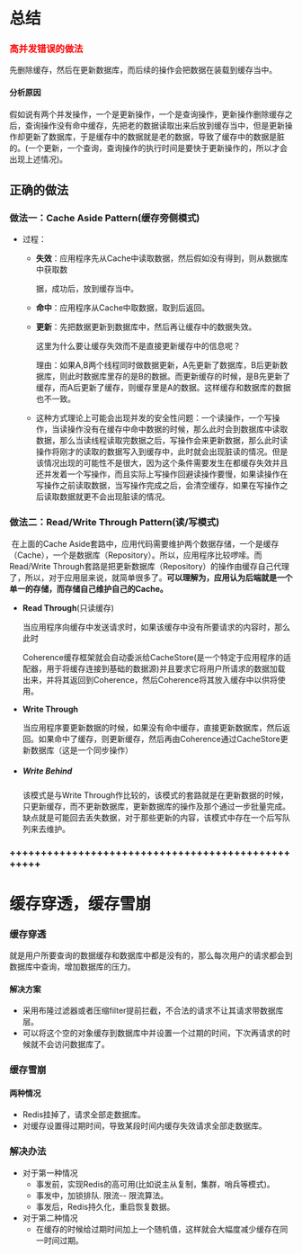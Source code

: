# 总结

### <font color="red">高并发错误的做法</font>

​	先删除缓存，然后在更新数据库，而后续的操作会把数据在装载到缓存当中。

#### 分析原因

假如说有两个并发操作，一个是更新操作，一个是查询操作，更新操作删除缓存之后，查询操作没有命中缓存，先把老的数据读取出来后放到缓存当中，但是更新操作却更新了数据库，于是缓存中的数据就是老的数据，导致了缓存中的数据是脏的。(一个更新，一个查询，查询操作的执行时间是要快于更新操作的，所以才会出现上述情况)。

## 正确的做法

### 做法一：Cache Aside Pattern(缓存旁侧模式)

- 过程：

  + **失效**：应用程序先从Cache中读取数据，然后假如没有得到，则从数据库中获取数

    据，成功后，放到缓存当中。

  + **命中**：应用程序从Cache中取数据，取到后返回。

  + **更新**：先把数据更新到数据库中，然后再让缓存中的数据失效。

    这里为什么要让缓存失效而不是直接更新缓存中的信息呢？

    理由：如果A,B两个线程同时做数据更新，A先更新了数据库，B后更新数据库，则此时数据库里存的是B的数据。而更新缓存的时候，是B先更新了缓存，而A后更新了缓存，则缓存里是A的数据。这样缓存和数据库的数据也不一致。

  + 这种方式理论上可能会出现并发的安全性问题：一个读操作，一个写操作，当读操作没有在缓存中命中数据的时候，那么此时会到数据库中读取数据，那么当读线程读取完数据之后，写操作会来更新数据，那么此时读操作将刚才的读取的数据写入到缓存中，此时就会出现脏读的情况。但是该情况出现的可能性不是很大，因为这个条件需要发生在都缓存失效并且还并发着一个写操作，而且实际上写操作回避读操作要慢，如果读操作在写操作之前读取数据，当写操作完成之后，会清空缓存，如果在写操作之后读取数据就更不会出现脏读的情况。

### 做法二：Read/Write Through Pattern(读/写模式)

​	在上面的Cache Aside套路中，应用代码需要维护两个数据存储，一个是缓存（Cache），一个是数据库（Repository）。所以，应用程序比较啰嗦。而Read/Write Through套路是把更新数据库（Repository）的操作由缓存自己代理了，所以，对于应用层来说，就简单很多了。**可以理解为，应用认为后端就是一个单一的存储，而存储自己维护自己的Cache。**

+ **Read Through**(只读缓存)

  当应用程序向缓存中发送请求时，如果该缓存中没有所要请求的内容时，那么此时

  Coherence缓存框架就会自动委派给CacheStore(是一个特定于应用程序的适配器，用于将缓存连接到基础的数据源)并且要求它将用户所请求的数据加载出来，并将其返回到Coherence，然后Coherence将其放入缓存中以供将使用。

+ **Write Through**

  当应用程序要更新数据的时候，如果没有命中缓存，直接更新数据库，然后返回。如果命中了缓存，则更新缓存，然后再由Coherence通过CacheStore更新数据库（这是一个同步操作）

+ ##### Write Behind

  该模式是与Write Through作比较的，该模式的套路就是在更新数据的时候，只更新缓存，而不更新数据库，更新数据库的操作及那个通过一步批量完成。缺点就是可能回去丢失数据，对于那些更新的内容，该模式中存在一个后写队列来去维护。







### ++++++++++++++++++++++++++++++++++++++++++++++++++

# 缓存穿透，缓存雪崩

### 缓存穿透

​	就是用户所要查询的数据缓存和数据库中都是没有的，那么每次用户的请求都会到数据库中查询，增加数据库的压力。

#### 解决方案

+ 采用布隆过滤器或者压缩filter提前拦截，不合法的请求不让其请求带数据库层。
+ 可以将这个空的对象缓存到数据库中并设置一个过期的时间，下次再请求的时候就不会访问数据库了。

### 缓存雪崩

#### 两种情况

+ Redis挂掉了，请求全部走数据库。
+ 对缓存设置得过期时间，导致某段时间内缓存失效请求全部走数据库。

### 解决办法

+ 对于第一种情况
  + 事发前，实现Redis的高可用(比如说主从复制，集群，哨兵等模式)。
  + 事发中，加锁排队. 限流-- 限流算法。
  + 事发后，Redis持久化，重启恢复数据。
+ 对于第二种情况
  + 在缓存的时候给过期时间加上一个随机值，这样就会大幅度减少缓存在同一时间过期。





















